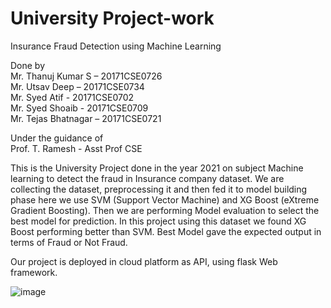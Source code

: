 # University Project-work<br>
Insurance Fraud Detection using Machine Learning <br>

Done by<br>
Mr. Thanuj Kumar S – 20171CSE0726<br>
Mr. Utsav Deep – 20171CSE0734<br>
Mr. Syed Atif  - 20171CSE0702<br>
Mr. Syed Shoaib   - 20171CSE0709<br>
Mr. Tejas Bhatnagar – 20171CSE0721<br>

Under the guidance of<br>
Prof. T. Ramesh - Asst Prof CSE<br>


This is the University Project done in the year 2021 on subject Machine learning to detect the fraud in Insurance company dataset.
We are collecting the dataset, preprocessing it and then fed it to model building phase here we use SVM (Support Vector Machine)  and XG Boost (eXtreme Gradient Boosting).
Then we are performing Model evaluation to select the best model for prediction. 
In this project using this dataset we found XG Boost performing better than SVM. Best Model gave the expected output in terms of Fraud or Not Fraud.

Our project is deployed in cloud platform as API, using flask Web framework.

![image](https://user-images.githubusercontent.com/57106292/117533661-9a03c800-b00b-11eb-889f-9c73b1da78dd.png)  


